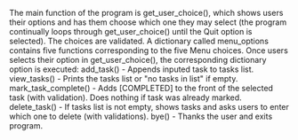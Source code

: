 The main function of the program is get_user_choice(), which shows users their options and has them choose which one they may select
(the program continually loops through get_user_choice() until the Quit option is selected). The choices are validated.
A dictionary called menu_options contains five functions corresponding to the five Menu choices.
Once users selects their option in get_user_choice(), the corresponding dictionary option is executed:
  add_task() - Appends inputed task to tasks list.
  view_tasks() - Prints the tasks list or "no tasks in list" if empty.
  mark_task_complete() - Adds [COMPLETED] to the front of the selected task (with validation). Does nothing if task was already marked.
  delete_task() - If tasks list is not empty, shows tasks and asks users to enter which one to delete (with validations).
  bye() - Thanks the user and exits program.
